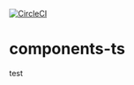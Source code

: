 [![CircleCI](https://circleci.com/gh/w3f/components-ts.svg?style=svg)](https://circleci.com/gh/w3f/components-ts)

# components-ts
test
